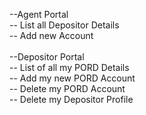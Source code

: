 --Agent Portal<br>
    -- List all Depositor Details<br>
    -- Add new Account<br>
<br>
--Depositor Portal<br>
    -- List of all my PORD Details<br>
    -- Add my new PORD Account<br>
    -- Delete my PORD Account<br>
    -- Delete my Depositor Profile